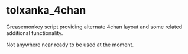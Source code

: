 tolxanka_4chan
==============

Greasemonkey script providing alternate 4chan layout and some related additional functionality.

Not anywhere near ready to be used at the moment.

